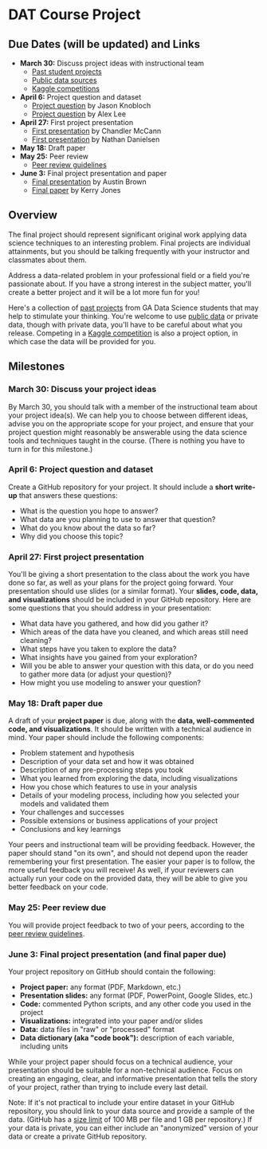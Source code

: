 # DAT Course Project

## Due Dates (will be updated) and Links

* **March 30:** Discuss project ideas with instructional team
    * [Past student projects](https://github.com/justmarkham/DAT-project-examples)
    * [Public data sources](public_data.md)
    * [Kaggle competitions](http://www.kaggle.com/)
* **April 6:** Project question and dataset
    * [Project question](https://github.com/justmarkham/DAT4-students/blob/master/jason/jk_project_idea.md) by Jason Knobloch
    * [Project question](https://github.com/justmarkham/DAT4-students/blob/master/alexlee/project_question.md) by Alex Lee
* **April 27:** First project presentation
    * [First presentation](https://github.com/justmarkham/DAT-project-examples/blob/master/pdf/army_draft_presentation.pdf) by Chandler McCann
    * [First presentation](https://github.com/justmarkham/DAT-project-examples/blob/master/pdf/media_draft_presentation.pdf) by Nathan Danielsen
* **May 18:** Draft paper
* **May 25:** Peer review
    * [Peer review guidelines](peer_review.md)
* **June 3:** Final project presentation and paper
    * [Final presentation](https://github.com/justmarkham/DAT-project-examples/blob/master/pdf/bus_presentation.pdf) by Austin Brown
    * [Final paper](https://github.com/justmarkham/DAT-project-examples/blob/master/pdf/nba_paper.pdf) by Kerry Jones

## Overview

The final project should represent significant original work applying data science techniques to an interesting problem. Final projects are individual attainments, but you should be talking frequently with your instructor and classmates about them.

Address a data-related problem in your professional field or a field you're passionate about. If you have a strong interest in the subject matter, you'll create a better project and it will be a lot more fun for you!

Here's a collection of [past projects](https://github.com/justmarkham/DAT-project-examples) from GA Data Science students that may help to stimulate your thinking. You're welcome to use [public data](public_data.md) or private data, though with private data, you'll have to be careful about what you release. Competing in a [Kaggle competition](http://www.kaggle.com/) is also a project option, in which case the data will be provided for you.

## Milestones

### March 30: Discuss your project ideas

By March 30, you should talk with a member of the instructional team about your project idea(s). We can help you to choose between different ideas, advise you on the appropriate scope for your project, and ensure that your project question might reasonably be answerable using the data science tools and techniques taught in the course. (There is nothing you have to turn in for this milestone.)

### April 6: Project question and dataset

Create a GitHub repository for your project. It should include a **short write-up** that answers these questions:

* What is the question you hope to answer?
* What data are you planning to use to answer that question?
* What do you know about the data so far?
* Why did you choose this topic?

### April 27: First project presentation

You'll be giving a short presentation to the class about the work you have done so far, as well as your plans for the project going forward. Your presentation should use slides (or a similar format). Your **slides, code, data, and visualizations** should be included in your GitHub repository. Here are some questions that you should address in your presentation:

* What data have you gathered, and how did you gather it?
* Which areas of the data have you cleaned, and which areas still need cleaning?
* What steps have you taken to explore the data?
* What insights have you gained from your exploration?
* Will you be able to answer your question with this data, or do you need to gather more data (or adjust your question)?
* How might you use modeling to answer your question?

### May 18: Draft paper due

A draft of your **project paper** is due, along with the **data, well-commented code, and visualizations**. It should be written with a technical audience in mind. Your paper should include the following components:

* Problem statement and hypothesis
* Description of your data set and how it was obtained
* Description of any pre-processing steps you took
* What you learned from exploring the data, including visualizations
* How you chose which features to use in your analysis
* Details of your modeling process, including how you selected your models and validated them
* Your challenges and successes
* Possible extensions or business applications of your project
* Conclusions and key learnings

Your peers and instructional team will be providing feedback. However, the paper should stand "on its own", and should not depend upon the reader remembering your first presentation. The easier your paper is to follow, the more useful feedback you will receive! As well, if your reviewers can actually run your code on the provided data, they will be able to give you better feedback on your code.

### May 25: Peer review due

You will provide project feedback to two of your peers, according to the [peer review guidelines](peer_review.md).

### June 3: Final project presentation (and final paper due)

Your project repository on GitHub should contain the following:

* **Project paper:** any format (PDF, Markdown, etc.)
* **Presentation slides:** any format (PDF, PowerPoint, Google Slides, etc.)
* **Code:** commented Python scripts, and any other code you used in the project
* **Visualizations:** integrated into your paper and/or slides
* **Data:** data files in "raw" or "processed" format
* **Data dictionary (aka "code book"):** description of each variable, including units

While your project paper should focus on a technical audience, your presentation should be suitable for a non-technical audience. Focus on creating an engaging, clear, and informative presentation that tells the story of your project, rather than trying to include every last detail.

Note: If it's not practical to include your entire dataset in your GitHub repository, you should link to your data source and provide a sample of the data. (GitHub has a [size limit](https://help.github.com/articles/what-is-my-disk-quota/) of 100 MB per file and 1 GB per repository.) If your data is private, you can either include an "anonymized" version of your data or create a private GitHub repository.
